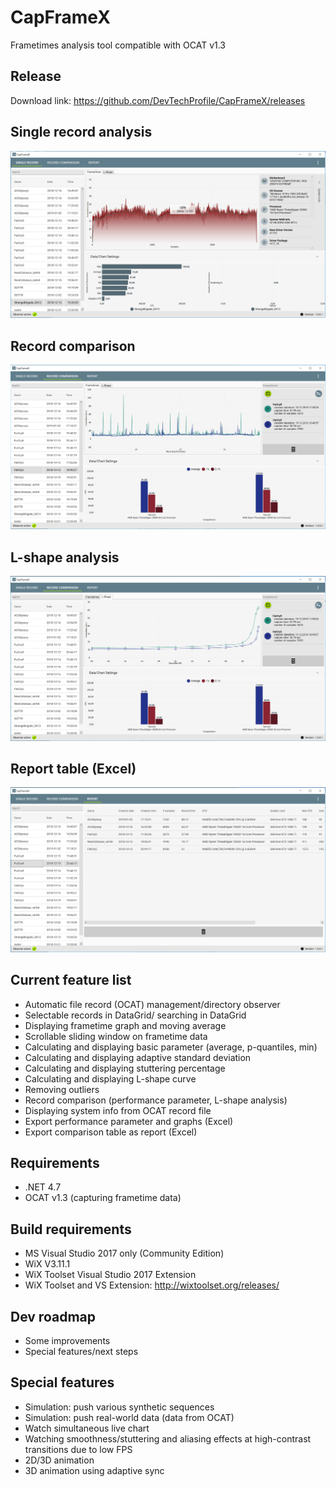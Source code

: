 # CapFrameX
Frametimes analysis tool compatible with OCAT v1.3

## Release
Download link: https://github.com/DevTechProfile/CapFrameX/releases

## Single record analysis
![Screenshot](Images/Single_Record.png)

## Record comparison
![Screenshot](Images/Record_Comparison.png)

## L-shape analysis
![Screenshot](Images/Lshape_Comparison.png)

## Report table (Excel)
![Screenshot](Images/Report_Table.png)

## Current feature list
* Automatic file record (OCAT) management/directory observer
* Selectable records in DataGrid/ searching in DataGrid
* Displaying frametime graph and moving average
* Scrollable sliding window on frametime data
* Calculating and displaying basic parameter (average, p-quantiles, min)
* Calculating and displaying adaptive standard deviation
* Calculating and displaying stuttering percentage
* Calculating and displaying L-shape curve
* Removing outliers
* Record comparison (performance parameter, L-shape analysis)
* Displaying system info from OCAT record file
* Export performance parameter and graphs (Excel)
* Export comparison table as report (Excel)

## Requirements
* .NET 4.7
* OCAT v1.3 (capturing frametime data)

## Build requirements
* MS Visual Studio 2017 only (Community Edition)
* WiX V3.11.1
* WiX Toolset Visual Studio 2017 Extension
* WiX Toolset and VS Extension: http://wixtoolset.org/releases/

## Dev roadmap
* Some improvements
* Special features/next steps

## Special features
* Simulation: push various synthetic sequences
* Simulation: push real-world data (data from OCAT)
* Watch simultaneous live chart
* Watching smoothness/stuttering and aliasing effects at high-contrast transitions due to low FPS
* 2D/3D animation
* 3D animation using adaptive sync

